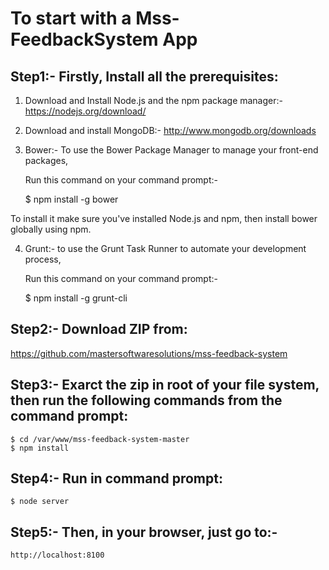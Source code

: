 <h1>To start with a Mss-FeedbackSystem App</h1>

<h2><strong>Step1:-</strong> Firstly, Install all the prerequisites:</h2>

1) Download and Install Node.js and the npm package manager:- <a href="https://nodejs.org/download/">https://nodejs.org/download/</a>

2) Download and install MongoDB:- <a href="http://www.mongodb.org/downloads">http://www.mongodb.org/downloads</a>

3) Bower:- To use the Bower Package Manager to manage your front-end packages,
    <p>Run this command on your command prompt:-</p>
	
	$ npm install -g bower

<p>To install it make sure you've installed Node.js and npm, then install bower globally using npm.</p>

4) Grunt:- to use the Grunt Task Runner to automate your development process,
	<p>Run this command on your command prompt:-</p>

	$ npm install -g grunt-cli

<h2><strong>Step2:-</strong> Download ZIP from:</h2> <a href="https://github.com/mastersoftwaresolutions/mss-feedback-system">https://github.com/mastersoftwaresolutions/mss-feedback-system</a>

<h2><strong>Step3:-</strong> Exarct the zip in root of your file system, then run the following commands from the command prompt:</h2>

	$ cd /var/www/mss-feedback-system-master
	$ npm install

<h2><strong>Step4:-</strong> Run in command prompt:</h2> 
	
	$ node server

<h2><strong>Step5:-</strong> Then, in your browser, just go to:-</h2>

	http://localhost:8100

